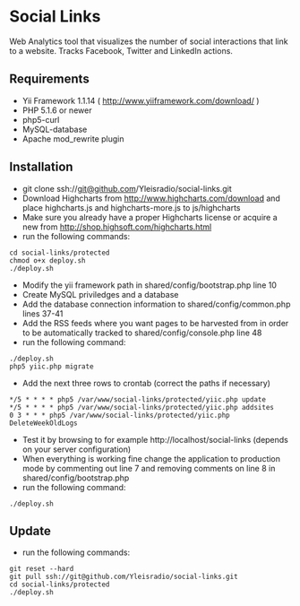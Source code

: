 # Social Links
Web Analytics tool that visualizes the number of social interactions that link to a website.
Tracks Facebook, Twitter and LinkedIn actions.

## Requirements
- Yii Framework 1.1.14 ( http://www.yiiframework.com/download/ )
- PHP 5.1.6 or newer
- php5-curl
- MySQL-database
- Apache mod_rewrite plugin

## Installation
- git clone ssh://git@github.com/Yleisradio/social-links.git
- Download Highcharts from http://www.highcharts.com/download and place highcharts.js and highcharts-more.js to js/highcharts
- Make sure you already have a proper Highcharts license or acquire a new from http://shop.highsoft.com/highcharts.html
- run the following commands:

```
cd social-links/protected
chmod o+x deploy.sh
./deploy.sh
```

- Modify the yii framework path in shared/config/bootstrap.php line 10
- Create MySQL priviledges and a database
- Add the database connection information to shared/config/common.php lines 37-41
- Add the RSS feeds where you want pages to be harvested from in order to be automatically tracked to shared/config/console.php line 48
- run the following command:

```
./deploy.sh
php5 yiic.php migrate
```

- Add the next three rows to crontab (correct the paths if necessary)

```
*/5 * * * * php5 /var/www/social-links/protected/yiic.php update
*/5 * * * * php5 /var/www/social-links/protected/yiic.php addsites
0 3 * * * php5 /var/www/social-links/protected/yiic.php DeleteWeekOldLogs
```

- Test it by browsing to for example http://localhost/social-links (depends on your server configuration)
- When everything is working fine change the application to production mode by commenting out line 7 and removing comments on line 8 in shared/config/bootstrap.php
- run the following command:

```
./deploy.sh
```

## Update
- run the following commands:

```
git reset --hard
git pull ssh://git@github.com/Yleisradio/social-links.git
cd social-links/protected
./deploy.sh
```
